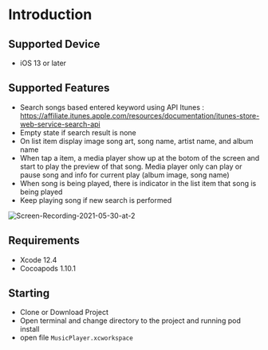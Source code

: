 # Introduction


## Supported Device
- iOS 13 or later

## Supported Features
- Search songs based entered keyword using API Itunes : https://affiliate.itunes.apple.com/resources/documentation/itunes-store-web-service-search-api 
- Empty state if search result is none
- On list item display image song art, song name, artist name, and album name
- When tap a item, a media player show up at the botom of the screen and start to play the preview of that song. Media player only can play or pause song and info for current play (album image, song name)
- When song is being played, there is indicator in the list item that song is being played
- Keep playing song if new search is performed


![Screen-Recording-2021-05-30-at-2](https://user-images.githubusercontent.com/4274589/120111197-377d9200-c19b-11eb-888c-387f4ab1a516.gif)



## Requirements

- Xcode 12.4
- Cocoapods 1.10.1

Starting
---------
- Clone or Download Project
- Open terminal and change directory to the project and running pod install 
- open file `MusicPlayer.xcworkspace`
